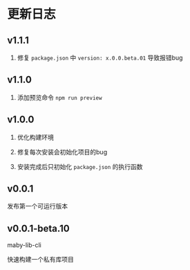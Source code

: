 更新日志
=========

v1.1.1
------

1. 修复 `package.json` 中 `version: x.0.0.beta.01` 导致报错bug

v1.1.0
------

1. 添加预览命令 `npm run preview`

v1.0.0
------

1. 优化构建环境

2. 修复每次安装会初始化项目的bug

3. 安装完成后只初始化 `package.json` 的执行函数

v0.0.1
------

发布第一个可运行版本

v0.0.1-beta.10
------

maby-lib-cli

快速构建一个私有库项目
